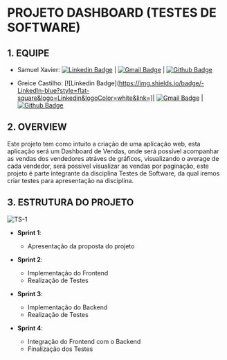 # PROJETO DASHBOARD (TESTES DE SOFTWARE)

## 1. EQUIPE

- Samuel Xavier: [![Linkedin Badge](https://img.shields.io/badge/-LinkedIn-blue?style=flat-square&logo=Linkedin&logoColor=white&link=https://www.linkedin.com/in/samuel-dias-xavier-2984a0106/)](https://www.linkedin.com/in/samuel-dias-xavier-2984a0106/) | [![Gmail Badge](https://img.shields.io/badge/-Gmail-c14438?style=flat-square&logo=Gmail&logoColor=white&link=mailto:krusader.1982@gmail.com)](mailto:krusader.1982@gmail.com) | [![Github Badge](https://img.shields.io/badge/-Github-000?style=flat-square&logo=Github&logoColor=white&link=https://github.com/krusader1982)](https://github.com/krusader1982)

- Greice Castilho: [![Linkedin Badge](https://img.shields.io/badge/-LinkedIn-blue?style=flat-square&logo=Linkedin&logoColor=white&link=]| [![Gmail Badge](https://img.shields.io/badge/-Gmail-c14438?style=flat-square&logo=Gmail&logoColor=white&link=greicecfarma@gmail.com)](greicecfarma@gmail.com) | [![Github Badge](https://img.shields.io/badge/-Github-000?style=flat-square&logo=Github&logoColor=white&link=https://https://github.com/GreiceCastilho)](https://https://github.com/GreiceCastilho)

## 2. OVERVIEW

Este projeto tem como intuito a criação de uma aplicação web, esta aplicação será um Dashboard de Vendas, onde será possível acompanhar as vendas dos vendedores atráves de gráficos, visualizando o average de cada vendedor, será possível visualizar as vendas por paginação, este projeto é parte integrante da disciplina Testes de Software, da qual iremos criar testes para apresentação na disciplina.

## 3. ESTRUTURA DO PROJETO

 ![TS-1](https://github.com/krusader1982/projeto-ts-dashboard/blob/master/documentacao/Sprint.png)

- **Sprint 1**:
  - Apresentação da proposta do projeto

- **Sprint 2**:
  - Implementação do Frontend
  - Realização de Testes

- **Sprint 3**:
  - Implementação do Backend
  - Realização de Testes

- **Sprint 4**:
  - Integração do Frontend com o Backend
  - Finalização dos Testes
